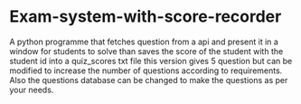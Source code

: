 # Exam-system-with-score-recorder
A python programme that fetches question from a api and present it in a window for students to solve than saves the score of the student with the student id into a quiz_scores txt file this version gives 5 question but can be modified to increase the number of questions according to requirements.
Also the questions database can be changed to make the questions as per your needs.
